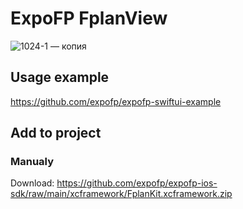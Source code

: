 # ExpoFP FplanView

![1024-1 — копия](https://user-images.githubusercontent.com/60826376/146822762-66188b40-54f4-49dd-9479-9166d8aec672.jpeg)

## Usage example

https://github.com/expofp/expofp-swiftui-example

## Add to project

### Manualy

Download: https://github.com/expofp/expofp-ios-sdk/raw/main/xcframework/FplanKit.xcframework.zip

